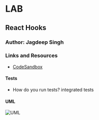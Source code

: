 # LAB

## React Hooks

### Author: Jagdeep Singh

### Links and Resources

- [CodeSandbox](https://codesandbox.io/embed/solution-login-and-auth-65cgz)

#### Tests

- How do you run tests? integrated tests

#### UML

![UML](assets/uml.jpeg)

